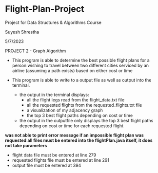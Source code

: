 # Flight-Plan-Project
Project for Data Structures &amp; Algorithms Course


Suyesh Shrestha

5/7/2023

PROJECT 2 - Graph Algorithm

- This program is able to determine the best possible flight plans for a person wishing to travel between two 
  different cities serviced by an airline (assuming a path exists) based on either cost or time

- This program is able to write to a output file as well as output into the terminal.
  - the output in the terminal displays:
    - all the flight legs read from the flight_data.txt file
    - all the requested flights from the requested_flights.txt file
    - a visualization of my adjacency graph
    - the top 3 best flight paths depending on cost or time
  - the output in the outputfile only displays the top 3 best flight paths depending on cost or time for each requested flight

**was not able to print error message if an impossible flight plan was requested**
**all files must be entered into the flightPlan.java itself, it does not take parameters**
  - flight data file must be entered at line 279
  - requested flights file must be entered at line 291
  - output file must be entered at 394
